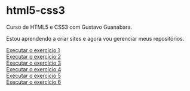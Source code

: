 # html5-css3
 Curso de HTML5 e CSS3 com Gustavo Guanabara.

Estou aprendendo a criar sites e agora vou gerenciar meus repositórios.

<a href="https://liliangeovana.github.io/html5-css3/exercicios/mod1/Ex001/">Executar o exercício 1</a><br>
<a href="https://liliangeovana.github.io/html5-css3/exercicios/mod1/Ex002/">Executar o exercício 2</a><br>
<a href="https://liliangeovana.github.io/html5-css3/exercicios/mod1/Ex003/">Executar o exercício 3</a><br>
<a href="https://liliangeovana.github.io/html5-css3/exercicios/mod1/Ex004/">Executar o exercício 4</a><br>
<a href="https://liliangeovana.github.io/html5-css3/exercicios/mod1/Ex005/">Executar o exercício 5</a><br>
<a href="https://liliangeovana.github.io/html5-css3/exercicios/mod1/Ex006/">Executar o exercício 6</a><br>
